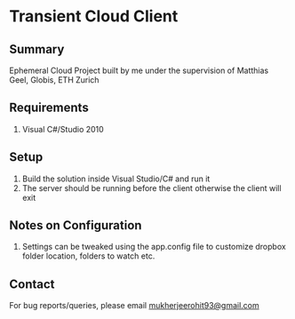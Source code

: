 Transient Cloud Client
======================

Summary
-------
Ephemeral Cloud Project built by me under the supervision of Matthias Geel, Globis, ETH Zurich

Requirements
------------
1. Visual C#/Studio 2010

Setup
-----

1. Build the solution inside Visual Studio/C# and run it
2. The server should be running before the client otherwise the client will exit

Notes on Configuration
----------------------

1. Settings can be tweaked using the app.config file to customize dropbox folder location, folders to watch etc.

Contact
----------

For bug reports/queries, please email mukherjeerohit93@gmail.com
